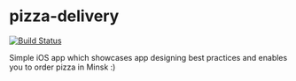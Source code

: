 # pizza-delivery
[![Build Status](https://travis-ci.org/i-karpov/pizza-delivery.svg?branch=project-setup)](https://travis-ci.org/i-karpov/pizza-delivery)

Simple iOS app which showcases app designing best practices and enables you to order pizza in Minsk :)
